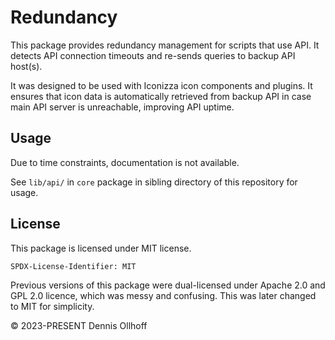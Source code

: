 # Redundancy

This package provides redundancy management for scripts that use API. It detects API connection timeouts and re-sends queries to backup API host(s).

It was designed to be used with Iconizza icon components and plugins. It ensures that icon data is automatically retrieved from backup API in case main API server is unreachable, improving API uptime.

## Usage

Due to time constraints, documentation is not available.

See `lib/api/` in `core` package in sibling directory of this repository for usage.

## License

This package is licensed under MIT license.

`SPDX-License-Identifier: MIT`

Previous versions of this package were dual-licensed under Apache 2.0 and GPL 2.0 licence, which was messy and confusing. This was later changed to MIT for simplicity.

© 2023-PRESENT Dennis Ollhoff
